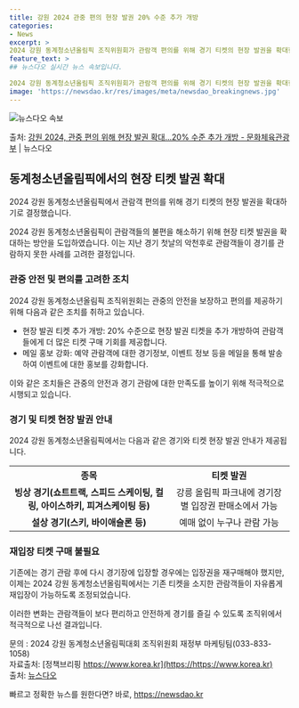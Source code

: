 ```yaml
---
title: 강원 2024 관중 편의 현장 발권 20% 수준 추가 개방
categories:
- News
excerpt: >
2024 강원 동계청소년올림픽 조직위원회가 관람객 편의를 위해 경기 티켓의 현장 발권을 확대한다. 이는 경기…
feature_text: >
## 뉴스다오 실시간 뉴스 속보입니다.

2024 강원 동계청소년올림픽 조직위원회가 관람객 편의를 위해 경기 티켓의 현장 발권을 확대한다. 이는 경기…
image: 'https://newsdao.kr/res/images/meta/newsdao_breakingnews.jpg'
---
```


![뉴스다오 속보](https://newsdao.kr/res/images/meta/newsdao_breakingnews.jpg)

<p>출처: <a href="https://newsdao.kr/3056" rel="dofollow">강원 2024, 관중 편의 위해 현장 발권 확대…20% 수준 추가 개방 - 문화체육관광부</a> | 뉴스다오</p>

<h2 data-ke-size="size26">동계청소년올림픽에서의 현장 티켓 발권 확대</h2>
2024 강원 동계청소년올림픽에서 관람객 편의를 위해 경기 티켓의 현장 발권을 확대하기로 결정했습니다.

<p data-ke-size="size16">2024 강원 동계청소년올림픽이 관람객들의 불편을 해소하기 위해 현장 티켓 발권을 확대하는 방안을 도입하였습니다. 이는 지난 경기 첫날의 악천후로 관람객들이 경기를 관람하지 못한 사례를 고려한 결정입니다.</p>

<h3>관중 안전 및 편의를 고려한 조치</h3>
2024 강원 동계청소년올림픽 조직위원회는 관중의 안전을 보장하고 편의를 제공하기 위해 다음과 같은 조치를 취하고 있습니다.
<ul>
<li>현장 발권 티켓 추가 개방: 20% 수준으로 현장 발권 티켓을 추가 개방하여 관람객들에게 더 많은 티켓 구매 기회를 제공합니다.</li>
<li>메일 홍보 강화: 예약 관람객에 대한 경기정보, 이벤트 정보 등을 메일을 통해 발송하여 이벤트에 대한 홍보를 강화합니다.</li>
</ul>

<p data-ke-size="size16">이와 같은 조치들은 관중의 안전과 경기 관람에 대한 만족도를 높이기 위해 적극적으로 시행되고 있습니다.</p>

<h3>경기 및 티켓 현장 발권 안내</h3>
2024 강원 동계청소년올림픽에서는 다음과 같은 경기와 티켓 현장 발권 안내가 제공됩니다.
<table>
<tr>
<th>종목</th>
<th>티켓 발권</th>
</tr>
<tr>
<td style="text-align: center; height: 17px;"><b>빙상 경기(쇼트트랙, 스피드 스케이팅, 컬링, 아이스하키, 피겨스케이팅 등)</b></td>
<td style="text-align: center; height: 17px;">강릉 올림픽 파크내에 경기장별 입장권 판매소에서 가능</td>
</tr>
<tr>
<td style="text-align: center; height: 17px;"><b>설상 경기(스키, 바이애슬론 등)</b></td>
<td style="text-align: center; height: 17px;">예매 없이 누구나 관람 가능</td>
</tr>
</table>

<h3>재입장 티켓 구매 불필요</h3>
기존에는 경기 관람 후에 다시 경기장에 입장할 경우에는 입장권을 재구매해야 했지만, 이제는 2024 강원 동계청소년올림픽에서는 기존 티켓을 소지한 관람객들이 자유롭게 재입장이 가능하도록 조정되었습니다.

<p data-ke-size="size16">이러한 변화는 관람객들이 보다 편리하고 안전하게 경기를 즐길 수 있도록 조직위에서 적극적으로 나선 결과입니다.</p>

문의 : 2024 강원 동계청소년올림픽대회 조직위원회 재정부 마케팅팀(033-833-1058)  
자료출처: [정책브리핑 https://www.korea.kr](https://https://www.korea.kr)  
출처: [뉴스다오](https://newsdao.kr/3056) 

빠르고 정확한 뉴스를 원한다면? 바로, <a href="https://newsdao.kr" rel="dofollow">https://newsdao.kr</a>


    
